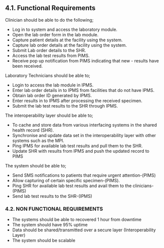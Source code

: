 ## 4.1. Functional Requirements

Clinician should be able to do the following;
- Log in to system and access the laboratory module.
- Open the lab order form in the lab module.
- Capture patient details at the facility using the system.
- Capture lab order details at the facility using the system. 
- Submit Lab order details to the SHR.
- Access the lab test results from PIMS.
- Receive pop up notification from PIMS indicating that new - results have been received.

Laboratory Technicians should be able to;
- Login to access the lab module in IPMS.
- Enter lab order details in to IPMS from facilities that do not have IPMS.
- Obtain lab order ID generated by IPMS.
- Enter results in to IPMS after processing the received specimen.
- Submit the lab test results to the SHR through IPMS.

The interoperability layer should be able to;

- To cache and store data from various interfacing systems in the shared health record (SHR).
- Synchronise and update data set in the interoperability layer with other systems such as the MPI.
- Ping IPMS for available lab test results and pull them to the SHR.
- Update SHR with results from IPMS and push the updated record to PIMS

The system should be able to;

- Send SMS notifications to patients that require urgent attention-(PIMS)
- Allow capturing of certain specific specimen-(PIMS).
- Ping SHR for available lab test results and avail them to the clinicians- (PIMS)
- Send lab test results to the SHR-(IPMS) 

### 4.2. NON FUNCTIONAL REQUIREMENTS
- The systems should be able to recovered 1 hour from downtime
- The system should have 95% uptime
- Data should be shared/transmitted over a secure layer (Interoperability Layer)
- The system should be scalable 
